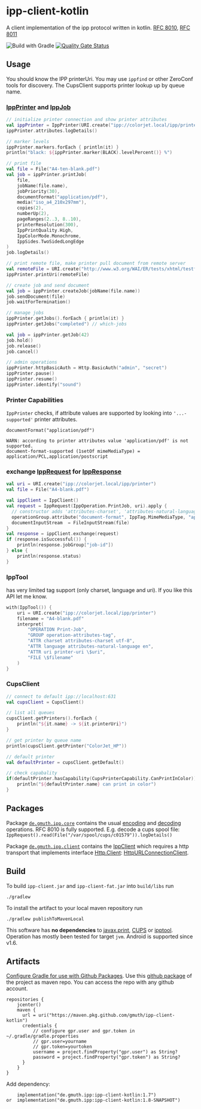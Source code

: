 # ipp-client-kotlin

A client implementation of the ipp protocol written in kotlin.
[RFC 8010](https://tools.ietf.org/html/rfc8010),
[RFC 8011](https://tools.ietf.org/html/rfc8011)

![Build with Gradle](https://github.com/gmuth/ipp-client-kotlin/workflows/Build/badge.svg)
[![Quality Gate Status](https://sonarcloud.io/api/project_badges/measure?project=gmuth_ipp-client-kotlin&metric=alert_status)](https://sonarcloud.io/dashboard?id=gmuth_ipp-client-kotlin)
## Usage

You should know the IPP printerUri. You may use ```ippfind``` or other ZeroConf tools for discovery. The CupsClient supports printer lookup up by queue name. 

### [IppPrinter](https://github.com/gmuth/ipp-client-kotlin/blob/master/src/main/kotlin/de/gmuth/ipp/client/IppPrinter.kt) and [IppJob](https://github.com/gmuth/ipp-client-kotlin/blob/master/src/main/kotlin/de/gmuth/ipp/client/IppJob.kt)
```kotlin
// initialize printer connection and show printer attributes
val ippPrinter = IppPrinter(URI.create("ipp://colorjet.local/ipp/printer"))
ippPrinter.attributes.logDetails()

// marker levels
ippPrinter.markers.forEach { println(it) }
println("black: ${ippPrinter.marker(BLACK).levelPercent()} %")

// print file
val file = File("A4-ten-blank.pdf")
val job = ippPrinter.printJob(
    file,
    jobName(file.name),
    jobPriority(30),
    documentFormat("application/pdf"),
    media("iso_a4_210x297mm"),
    copies(2),
    numberUp(2),
    pageRanges(2..3, 8..10),
    printerResolution(300),
    IppPrintQuality.High,
    IppColorMode.Monochrome,
    IppSides.TwoSidedLongEdge
)
job.logDetails()

// print remote file, make printer pull document from remote server
val remoteFile = URI.create("http://www.w3.org/WAI/ER/tests/xhtml/testfiles/resources/pdf/dummy.pdf")
ippPrinter.printUri(remoteFile)

// create job and send document
val job = ippPrinter.createJob(jobName(file.name))
job.sendDocument(file)
job.waitForTermination()

// manage jobs
ippPrinter.getJobs().forEach { println(it) }
ippPrinter.getJobs("completed") // which-jobs

val job = ippPrinter.getJob(42)
job.hold()
job.release()
job.cancel()

// admin operations
ippPrinter.httpBasicAuth = Http.BasicAuth("admin", "secret")
ippPrinter.pause()
ippPrinter.resume()
ippPrinter.identify("sound")
```
### Printer Capabilities

`IppPrinter` checks, if attribute values are supported by looking into `'...-supported'` printer attributes.
```
documentFormat("application/pdf")

WARN: according to printer attributes value 'application/pdf' is not supported.
document-format-supported (1setOf mimeMediaType) = application/PCL,application/postscript
```

### exchange [IppRequest](https://github.com/gmuth/ipp-client-kotlin/blob/master/src/main/kotlin/de/gmuth/ipp/core/IppRequest.kt) for [IppResponse](https://github.com/gmuth/ipp-client-kotlin/blob/master/src/main/kotlin/de/gmuth/ipp/core/IppResponse.kt)

```kotlin
val uri = URI.create("ipp://colorjet.local/ipp/printer")
val file = File("A4-blank.pdf")

val ippClient = IppClient()
val request = IppRequest(IppOperation.PrintJob, uri).apply {
  // constructor adds 'attributes-charset', 'attributes-natural-language' and 'printer-uri'
  operationGroup.attribute("document-format", IppTag.MimeMediaType, "application/pdf")
  documentInputStream  = FileInputStream(file)
}
val response = ippClient.exchange(request)
if (response.isSuccessful()) {
    println(response.jobGroup["job-id"])
} else {
    println(response.status)
}
```    
### IppTool

has very limited tag support (only charset, language and uri). If you like this API let me know.
```kotlin
with(IppTool()) {
    uri = URI.create("ipp://colorjet.local/ipp/printer")
    filename = "A4-blank.pdf"
    interpret(
        "OPERATION Print-Job",
        "GROUP operation-attributes-tag",
        "ATTR charset attributes-charset utf-8",
        "ATTR language attributes-natural-language en",
        "ATTR uri printer-uri \$uri",
        "FILE \$filename"
    )
}
```

### CupsClient

```kotlin
// connect to default ipp://localhost:631
val cupsClient = CupsClient()

// list all queues
cupsClient.getPrinters().forEach { 
    println("${it.name} -> ${it.printerUri}")
}

// get printer by queue name
println(cupsClient.getPrinter("ColorJet_HP"))

// default printer
val defaultPrinter = cupsClient.getDefault()

// check capabality
if(defaultPrinter.hasCapability(CupsPrinterCapability.CanPrintInColor)) {
    println("${defaultPrinter.name} can print in color")
}
```

## Packages

Package
[`de.gmuth.ipp.core`](https://github.com/gmuth/ipp-client-kotlin/tree/master/src/main/kotlin/de/gmuth/ipp/core)
contains the usual
[encoding](https://github.com/gmuth/ipp-client-kotlin/blob/master/src/main/kotlin/de/gmuth/ipp/core/IppOutputStream.kt)
and
[decoding](https://github.com/gmuth/ipp-client-kotlin/blob/master/src/main/kotlin/de/gmuth/ipp/core/IppInputStream.kt)
operations. RFC 8010 is fully supported.
E.g. decode a cups spool file: 
`IppRequest().read(File("/var/spool/cups/c01579")).logDetails()`

Package
[`de.gmuth.ipp.client`](https://github.com/gmuth/ipp-client-kotlin/tree/master/src/main/kotlin/de/gmuth/ipp/client)
contains the
[IppClient](https://github.com/gmuth/ipp-client-kotlin/blob/master/src/main/kotlin/de/gmuth/ipp/client/IppClient.kt)
which requires a http transport that implements interface
[Http.Client](https://github.com/gmuth/ipp-client-kotlin/blob/master/src/main/kotlin/de/gmuth/http/Http.kt):
[HttpURLConnectionClient](https://github.com/gmuth/ipp-client-kotlin/blob/master/src/main/kotlin/de/gmuth/http/HttpURLConnectionClient.kt).

## Build

To build `ipp-client.jar` and `ipp-client-fat.jar` into `build/libs` run

    ./gradlew

To install the artifact to your local maven repository run

    ./gradlew publishToMavenLocal

This software has **no dependencies** to
[javax.print](https://docs.oracle.com/javase/7/docs/technotes/guides/jps/),
[CUPS](https://www.cups.org) or
[ipptool](https://www.cups.org/doc/man-ipptool.html).
Operation has mostly been tested for target `jvm`. Android is supported since v1.6.

## Artifacts

[Configure Gradle for use with Github Packages](https://docs.github.com/en/packages/using-github-packages-with-your-projects-ecosystem/configuring-gradle-for-use-with-github-packages).
Use this [github package](https://github.com/gmuth/ipp-client-kotlin/packages/214725/versions) of the project as maven repo.
You can access the repo with any github account.

```
repositories {
    jcenter()
    maven {
      url = uri("https://maven.pkg.github.com/gmuth/ipp-client-kotlin")
      credentials {
          // configure gpr.user and gpr.token in ~/.gradle/gradle.properties
          // gpr.user=yourname
          // gpr.token=yourtoken
          username = project.findProperty("gpr.user") as String?
          password = project.findProperty("gpr.token") as String?
      }
    }
}
```

Add dependency:

```
    implementation("de.gmuth.ipp:ipp-client-kotlin:1.7")
or  implementation("de.gmuth.ipp:ipp-client-kotlin:1.8-SNAPSHOT")
```


